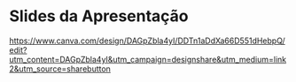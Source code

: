 # Slides da Apresentação
https://www.canva.com/design/DAGpZbla4yI/DDTn1aDdXa66D551dHebpQ/edit?utm_content=DAGpZbla4yI&utm_campaign=designshare&utm_medium=link2&utm_source=sharebutton
